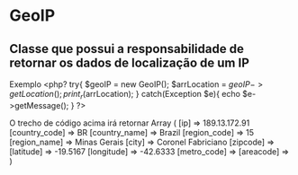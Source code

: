 GeoIP
=====================

Classe que possui a responsabilidade de retornar os dados de localização de um IP
-----

Exemplo
<php?
    try{
        $geoIP = new GeoIP();
        $arrLocation = $geoIP->getLocation();
        print_r($arrLocation);
        }
    catch(Exception $e){
        echo $e->getMessage();
    }
?>
    
O trecho de código acima irá retornar
Array
(
    [ip] => 189.13.172.91
    [country_code] => BR
    [country_name] => Brazil
    [region_code] => 15
    [region_name] => Minas Gerais
    [city] => Coronel Fabriciano
    [zipcode] => 
    [latitude] => -19.5167
    [longitude] => -42.6333
    [metro_code] => 
    [areacode] => 
)

